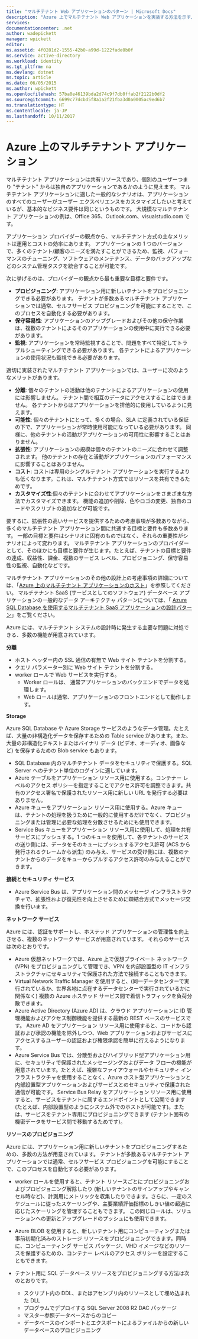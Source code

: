 ```yaml
---
title: "マルチテナント Web アプリケーションのパターン | Microsoft Docs"
description: "Azure 上でマルチテナント Web アプリケーションを実装する方法を示す、アーキテクチャの概要と設計パターンを紹介します。"
services: 
documentationcenter: .net
author: wadepickett
manager: wpickett
editor: 
ms.assetid: 4f0281d2-1555-42b0-a99d-1222fade0b0f
ms.service: active-directory
ms.workload: identity
ms.tgt_pltfrm: na
ms.devlang: dotnet
ms.topic: article
ms.date: 06/05/2015
ms.author: wpickett
ms.openlocfilehash: 57ba0e46139bda2d74c9f7db0ffab2f2122b0df2
ms.sourcegitcommit: 6699c77dcbd5f8a1a2f21fba3d0a0005ac9ed6b7
ms.translationtype: HT
ms.contentlocale: ja-JP
ms.lasthandoff: 10/11/2017
---
```

# <a name="multitenant-applications-in-azure"></a>Azure 上のマルチテナント アプリケーション
マルチテナント アプリケーションは共有リソースであり、個別のユーザーつまり "テナント" からは独自のアプリケーションであるかのように見えます。 マルチテナント アプリケーションに適した一般的なシナリオは、アプリケーションのすべてのユーザーがユーザー エクスペリエンスをカスタマイズしたいと考えているが、基本的なビジネス要件は同じというものです。 大規模なマルチテナント アプリケーションの例は、Office 365、Outlook.com、visualstudio.com です。

アプリケーション プロバイダーの観点から、マルチテナント方式の主なメリットは運用とコストの効率にあります。 アプリケーションの 1 つのバージョンで、多くのテナント/顧客のニーズを満たすことができるため、監視、パフォーマンスのチューニング、ソフトウェアのメンテナンス、データのバックアップなどのシステム管理タスクを統合することが可能です。

次に挙げるのは、プロバイダーの観点から最も重要な目標と要件です。

* **プロビジョニング**: アプリケーション用に新しいテナントをプロビジョニングできる必要があります。  テナントが多数あるマルチテナント アプリケーションでは通常、セルフサービス プロビジョニングを可能にすることで、このプロセスを自動化する必要があります。
* **保守容易性**: アプリケーションのアップグレードおよびその他の保守作業は、複数のテナントによるそのアプリケーションの使用中に実行できる必要があります。
* **監視**: アプリケーションを常時監視することで、問題をすべて特定してトラブルシューティングできる必要があります。 各テナントによるアプリケーションの使用状況も監視できる必要があります。

適切に実装されたマルチテナント アプリケーションでは、ユーザーに次のようなメリットがあります。

* **分離**: 個々のテナントの活動は他のテナントによるアプリケーションの使用には影響しません。 テナント間で相互のデータにアクセスすることはできません。 各テナントからはアプリケーションを排他的に使用しているように見えます。
* **可能性**: 個々のテナントにとって、多くの場合、SLA に定義されている保証の下で、アプリケーションが常時使用可能になっている必要があります。 同様に、他のテナントの活動がアプリケーションの可用性に影響することはありません。
* **拡張性**: アプリケーションの規模は個々のテナントのニーズに合わせて調整されます。 他のテナントの存在と活動がアプリケーションのパフォーマンスに影響することはありません。
* **コスト**: コストは専用のシングルテナント アプリケーションを実行するよりも低くなります。これは、マルチテナント方式ではリソースを共有できるためです。
* **カスタマイズ性**:個々のテナントに合わせてアプリケーションをさまざまな方法でカスタマイズできます。 機能の追加や削除、色やロゴの変更、独自のコードやスクリプトの追加などが可能です。

要するに、拡張性の高いサービスを提供するための考慮事項が多数ありながら、多くのマルチテナント アプリケーション間に共通する目標と要件も多数あります。 一部の目標と要件はシナリオに固有のものではなく、それらの重要性がシナリオによって変わります。 マルチテナント アプリケーションのプロバイダーとして、そのほかにも目標と要件が生じます。たとえば、テナントの目標と要件の達成、収益性、課金、複数のサービス レベル、プロビジョニング、保守容易性の監視、自動化などです。

マルチテナント アプリケーションのその他の設計上の考慮事項の詳細については、「[Azure 上のマルチテナント アプリケーションのホスト][Hosting a Multi-Tenant Application on Azure]」を参照してください。 マルチテナント SaaS (サービスとしてのソフトウェア) データベース アプリケーションの一般的なデータ アーキテクチャ パターンについては、「 [Azure SQL Database を使用するマルチテナント SaaS アプリケーションの設計パターン](sql-database/sql-database-design-patterns-multi-tenancy-saas-applications.md)」をご覧ください。 

Azure には、マルチテナント システムの設計時に発生する主要な問題に対処できる、多数の機能が用意されています。

**分離**

* ホスト ヘッダー内の SSL 通信の有無で Web サイト テナントを分割する。
* クエリ パラメーター別に Web サイト テナントを分割する。
* worker ロールで Web サービスを実行する。
  * Worker ロールは、 通常アプリケーションのバックエンドでデータを処理します。
  * Web ロールは通常、アプリケーションのフロントエンドとして動作します。

**Storage**

Azure SQL Database や Azure Storage サービスのようなデータ管理。たとえば、大量の非構造化データを保存するための Table service があります。また、大量の非構造化テキストまたはバイナリ データ (ビデオ、オーディオ、画像など) を保存するための Blob service もあります。

* SQL Database 内のマルチテナント データをセキュリティで保護する。SQL Server へのテナント単位のログインに適しています。
* Azure テーブルをアプリケーション リソース用に使用する。コンテナー レベルのアクセス ポリシーを指定することでアクセス許可を調整できます。共有のアクセス署名で保護されたリソース用に新しい URL を発行する必要はありません。
* Azure キューをアプリケーション リソース用に使用する。Azure キューは、テナントの処理を扱うために一般的に使用するだけでなく、プロビジョニングまたは管理に必要な処理を分散させるためにも使用できます。
* Service Bus キューをアプリケーション リソース用に使用して、処理を共有サービスにプッシュする。1 つのキューを使用して、各テナントのサービスの送り側には、データをそのキューにプッシュするアクセス許可 (ACS から発行されるクレームから派生) のみ与え、サービスの受け側には、複数のテナントからのデータをキューからプルするアクセス許可のみ与えることができます。

**接続とセキュリティ サービス**

* Azure Service Bus は、アプリケーション間のメッセージ インフラストラクチャで、拡張性および復元性を向上させるために疎結合方式でメッセージ交換を行います。

**ネットワーク サービス**

Azure には、認証をサポートし、ホステッド アプリケーションの管理性を向上させる、複数のネットワーク サービスが用意されています。 それらのサービスは次のとおりです。

* Azure 仮想ネットワークでは、Azure 上で仮想プライベート ネットワーク (VPN) をプロビジョニングして管理でき、VPN を内部設置型の IT インフラストラクチャにセキュリティで保護された方法で接続することもできます。
* Virtual Network Traffic Manager を使用すると、(同一データセンターで実行されているか、世界各地に点在するデータセンターで実行されているかに関係なく) 複数の Azure ホステッド サービス間で着信トラフィックを負荷分散できます。
* Azure Active Directory (Azure AD) は、クラウド アプリケーションに ID 管理機能およびアクセス制御機能を提供する最新の REST ベースのサービスです。 Azure AD をアプリケーション リソース用に使用すると、コードから認証および承認の機能を除外しつつ、Web アプリケーションおよびサービスにアクセスするユーザーの認証および権限承認を簡単に行えるようになります。
* Azure Service Bus では、分散型およびハイブリッド型アプリケーション用に、セキュリティで保護されたメッセージングおよびデータ フローの機能が用意されています。たとえば、複雑なファイアウォールやセキュリティ インフラストラクチャを使用することなく、Azure ホスト型アプリケーションと内部設置型アプリケーションおよびサービスとのセキュリティで保護された通信が可能です。 Service Bus Relay をアプリケーション リソース用に使用すると、サービスをテナントに属するエンドポイントとして公開できます (たとえば、内部設置型のようにシステム外でのホストが可能です)。または、サービスをテナント専用にプロビジョニングできます (テナント固有の機密データをサービス間で移動するためです)。

**リソースのプロビジョニング**

Azure には、アプリケーション用に新しいテナントをプロビジョニングするための、多数の方法が用意されています。 テナントが多数あるマルチテナント アプリケーションでは通常、セルフサービス プロビジョニングを可能にすることで、このプロセスを自動化する必要があります。

* worker ロールを使用すると、テナント リソースごとにプロビジョニングおよびプロビジョニング解除したり (新しいテナントのサインアップやキャンセル時など)、計測用にメトリックを収集したりできます。さらに、一定のスケジュールに従ったスケーリングや、主要業績評価指標のしきい値の超過に応じたスケーリングを管理することもできます。 この同じロールは、ソリューションへの更新とアップグレードのプッシュにも使用できます。
* Azure BLOB を使用すると、新しいテナント用にコンピューティングまたは事前初期化済みのストレージ リソースをプロビジョニングできます。同時に、コンピューティング サービス パッケージ、VHD イメージなどのリソースを保護するための、コンテナー レベルのアクセス ポリシーを設定することもできます。
* テナント用に SQL データベース リソースをプロビジョニングする方法は次のとおりです。
  
  * スクリプト内の DDL、またはアセンブリ内のリソースとして埋め込まれた DLL
  * プログラムでデプロイする SQL Server 2008 R2 DAC パッケージ
  * マスター参照データベースからのコピー
  * データベースのインポートとエクスポートによるファイルからの新しいデータベースのプロビジョニング

<!--links-->

[Hosting a Multi-Tenant Application on Azure]: http://msdn.microsoft.com/library/hh534480.aspx
[Designing Multitenant Applications on Azure]: http://msdn.microsoft.com/library/windowsazure/hh689716
